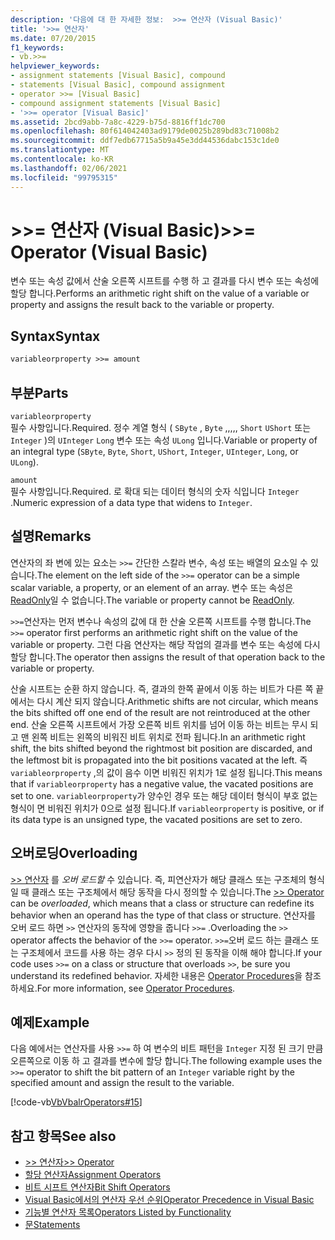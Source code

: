 ```yaml
---
description: '다음에 대 한 자세한 정보:  >>= 연산자 (Visual Basic)'
title: '>>= 연산자'
ms.date: 07/20/2015
f1_keywords:
- vb.>>=
helpviewer_keywords:
- assignment statements [Visual Basic], compound
- statements [Visual Basic], compound assignment
- operator >>= [Visual Basic]
- compound assignment statements [Visual Basic]
- '>>= operator [Visual Basic]'
ms.assetid: 2bcd9abb-7a8c-4229-b75d-8816ff1dc700
ms.openlocfilehash: 80f614042403ad9179de0025b289bd83c71008b2
ms.sourcegitcommit: ddf7edb67715a5b9a45e3dd44536dabc153c1de0
ms.translationtype: MT
ms.contentlocale: ko-KR
ms.lasthandoff: 02/06/2021
ms.locfileid: "99795315"
---
```

# <a name="-operator-visual-basic"></a><span data-ttu-id="b20af-103">>>= 연산자 (Visual Basic)</span><span class="sxs-lookup"><span data-stu-id="b20af-103">>>= Operator (Visual Basic)</span></span>

<span data-ttu-id="b20af-104">변수 또는 속성 값에서 산술 오른쪽 시프트를 수행 하 고 결과를 다시 변수 또는 속성에 할당 합니다.</span><span class="sxs-lookup"><span data-stu-id="b20af-104">Performs an arithmetic right shift on the value of a variable or property and assigns the result back to the variable or property.</span></span>  
  
## <a name="syntax"></a><span data-ttu-id="b20af-105">Syntax</span><span class="sxs-lookup"><span data-stu-id="b20af-105">Syntax</span></span>  
  
```vb  
variableorproperty >>= amount  
```  
  
## <a name="parts"></a><span data-ttu-id="b20af-106">부분</span><span class="sxs-lookup"><span data-stu-id="b20af-106">Parts</span></span>  

 `variableorproperty`  
 <span data-ttu-id="b20af-107">필수 사항입니다.</span><span class="sxs-lookup"><span data-stu-id="b20af-107">Required.</span></span> <span data-ttu-id="b20af-108">정수 계열 형식 ( `SByte` , `Byte` ,,,,, `Short` `UShort` 또는 `Integer` )의 `UInteger` `Long` 변수 또는 속성 `ULong` 입니다.</span><span class="sxs-lookup"><span data-stu-id="b20af-108">Variable or property of an integral type (`SByte`, `Byte`, `Short`, `UShort`, `Integer`, `UInteger`, `Long`, or `ULong`).</span></span>  
  
 `amount`  
 <span data-ttu-id="b20af-109">필수 사항입니다.</span><span class="sxs-lookup"><span data-stu-id="b20af-109">Required.</span></span> <span data-ttu-id="b20af-110">로 확대 되는 데이터 형식의 숫자 식입니다 `Integer` .</span><span class="sxs-lookup"><span data-stu-id="b20af-110">Numeric expression of a data type that widens to `Integer`.</span></span>  
  
## <a name="remarks"></a><span data-ttu-id="b20af-111">설명</span><span class="sxs-lookup"><span data-stu-id="b20af-111">Remarks</span></span>  

 <span data-ttu-id="b20af-112">연산자의 좌 변에 있는 요소는 `>>=` 간단한 스칼라 변수, 속성 또는 배열의 요소일 수 있습니다.</span><span class="sxs-lookup"><span data-stu-id="b20af-112">The element on the left side of the `>>=` operator can be a simple scalar variable, a property, or an element of an array.</span></span> <span data-ttu-id="b20af-113">변수 또는 속성은 [ReadOnly](../modifiers/readonly.md)일 수 없습니다.</span><span class="sxs-lookup"><span data-stu-id="b20af-113">The variable or property cannot be [ReadOnly](../modifiers/readonly.md).</span></span>  
  
 <span data-ttu-id="b20af-114">`>>=`연산자는 먼저 변수나 속성의 값에 대 한 산술 오른쪽 시프트를 수행 합니다.</span><span class="sxs-lookup"><span data-stu-id="b20af-114">The `>>=` operator first performs an arithmetic right shift on the value of the variable or property.</span></span> <span data-ttu-id="b20af-115">그런 다음 연산자는 해당 작업의 결과를 변수 또는 속성에 다시 할당 합니다.</span><span class="sxs-lookup"><span data-stu-id="b20af-115">The operator then assigns the result of that operation back to the variable or property.</span></span>  
  
 <span data-ttu-id="b20af-116">산술 시프트는 순환 하지 않습니다. 즉, 결과의 한쪽 끝에서 이동 하는 비트가 다른 쪽 끝에서는 다시 계산 되지 않습니다.</span><span class="sxs-lookup"><span data-stu-id="b20af-116">Arithmetic shifts are not circular, which means the bits shifted off one end of the result are not reintroduced at the other end.</span></span> <span data-ttu-id="b20af-117">산술 오른쪽 시프트에서 가장 오른쪽 비트 위치를 넘어 이동 하는 비트는 무시 되 고 맨 왼쪽 비트는 왼쪽의 비워진 비트 위치로 전파 됩니다.</span><span class="sxs-lookup"><span data-stu-id="b20af-117">In an arithmetic right shift, the bits shifted beyond the rightmost bit position are discarded, and the leftmost bit is propagated into the bit positions vacated at the left.</span></span> <span data-ttu-id="b20af-118">즉 `variableorproperty` ,의 값이 음수 이면 비워진 위치가 1로 설정 됩니다.</span><span class="sxs-lookup"><span data-stu-id="b20af-118">This means that if `variableorproperty` has a negative value, the vacated positions are set to one.</span></span> <span data-ttu-id="b20af-119">`variableorproperty`가 양수인 경우 또는 해당 데이터 형식이 부호 없는 형식이 면 비워진 위치가 0으로 설정 됩니다.</span><span class="sxs-lookup"><span data-stu-id="b20af-119">If `variableorproperty` is positive, or if its data type is an unsigned type, the vacated positions are set to zero.</span></span>  
  
## <a name="overloading"></a><span data-ttu-id="b20af-120">오버로딩</span><span class="sxs-lookup"><span data-stu-id="b20af-120">Overloading</span></span>  

 <span data-ttu-id="b20af-121">[>> 연산자](right-shift-operator.md) 를 *오버 로드할* 수 있습니다. 즉, 피연산자가 해당 클래스 또는 구조체의 형식일 때 클래스 또는 구조체에서 해당 동작을 다시 정의할 수 있습니다.</span><span class="sxs-lookup"><span data-stu-id="b20af-121">The [>> Operator](right-shift-operator.md) can be *overloaded*, which means that a class or structure can redefine its behavior when an operand has the type of that class or structure.</span></span> <span data-ttu-id="b20af-122">연산자를 오버 로드 하면 `>>` 연산자의 동작에 영향을 줍니다 `>>=` .</span><span class="sxs-lookup"><span data-stu-id="b20af-122">Overloading the `>>` operator affects the behavior of the `>>=` operator.</span></span> <span data-ttu-id="b20af-123">`>>=`오버 로드 하는 클래스 또는 구조체에서 코드를 사용 하는 경우 다시 `>>` 정의 된 동작을 이해 해야 합니다.</span><span class="sxs-lookup"><span data-stu-id="b20af-123">If your code uses `>>=` on a class or structure that overloads `>>`, be sure you understand its redefined behavior.</span></span> <span data-ttu-id="b20af-124">자세한 내용은 [Operator Procedures](../../programming-guide/language-features/procedures/operator-procedures.md)을 참조하세요.</span><span class="sxs-lookup"><span data-stu-id="b20af-124">For more information, see [Operator Procedures](../../programming-guide/language-features/procedures/operator-procedures.md).</span></span>  
  
## <a name="example"></a><span data-ttu-id="b20af-125">예제</span><span class="sxs-lookup"><span data-stu-id="b20af-125">Example</span></span>  

 <span data-ttu-id="b20af-126">다음 예에서는 연산자를 사용 `>>=` 하 여 변수의 비트 패턴을 `Integer` 지정 된 크기 만큼 오른쪽으로 이동 하 고 결과를 변수에 할당 합니다.</span><span class="sxs-lookup"><span data-stu-id="b20af-126">The following example uses the `>>=` operator to shift the bit pattern of an `Integer` variable right by the specified amount and assign the result to the variable.</span></span>  
  
 [!code-vb[VbVbalrOperators#15](~/samples/snippets/visualbasic/VS_Snippets_VBCSharp/VbVbalrOperators/VB/Class1.vb#15)]  
  
## <a name="see-also"></a><span data-ttu-id="b20af-127">참고 항목</span><span class="sxs-lookup"><span data-stu-id="b20af-127">See also</span></span>

- [<span data-ttu-id="b20af-128">>> 연산자</span><span class="sxs-lookup"><span data-stu-id="b20af-128">>> Operator</span></span>](right-shift-operator.md)
- [<span data-ttu-id="b20af-129">할당 연산자</span><span class="sxs-lookup"><span data-stu-id="b20af-129">Assignment Operators</span></span>](assignment-operators.md)
- [<span data-ttu-id="b20af-130">비트 시프트 연산자</span><span class="sxs-lookup"><span data-stu-id="b20af-130">Bit Shift Operators</span></span>](bit-shift-operators.md)
- [<span data-ttu-id="b20af-131">Visual Basic에서의 연산자 우선 순위</span><span class="sxs-lookup"><span data-stu-id="b20af-131">Operator Precedence in Visual Basic</span></span>](operator-precedence.md)
- [<span data-ttu-id="b20af-132">기능별 연산자 목록</span><span class="sxs-lookup"><span data-stu-id="b20af-132">Operators Listed by Functionality</span></span>](operators-listed-by-functionality.md)
- [<span data-ttu-id="b20af-133">문</span><span class="sxs-lookup"><span data-stu-id="b20af-133">Statements</span></span>](../../programming-guide/language-features/statements.md)
